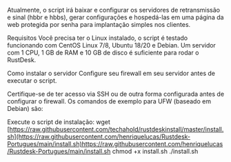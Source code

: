 Atualmente, o script irá baixar e configurar os servidores de retransmissão e sinal (hbbr e hbbs), gerar configurações e hospedá-las em uma página da web protegida por senha para implantação simples nos clientes.

Requisitos
Você precisa ter o Linux instalado, o script é testado funcionando com CentOS Linux 7/8, Ubuntu 18/20 e Debian. Um servidor com 1 CPU, 1 GB de RAM e 10 GB de disco é suficiente para rodar o RustDesk.

Como instalar o servidor
Configure seu firewall em seu servidor antes de executar o script.

Certifique-se de ter acesso via SSH ou de outra forma configurada antes de configurar o firewall. Os comandos de exemplo para UFW (baseado em Debian) são:


Execute o script de instalação:
wget [https://raw.githubusercontent.com/techahold/rustdeskinstall/master/install.sh](https://raw.githubusercontent.com/henriquelucas/Rustdesk-Portugues/main/install.sh)https://raw.githubusercontent.com/henriquelucas/Rustdesk-Portugues/main/install.sh
chmod +x install.sh
./install.sh
